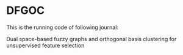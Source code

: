 # DFGOC
This is the running code of following journal:

Dual space-based fuzzy graphs and orthogonal basis clustering for unsupervised feature selection
